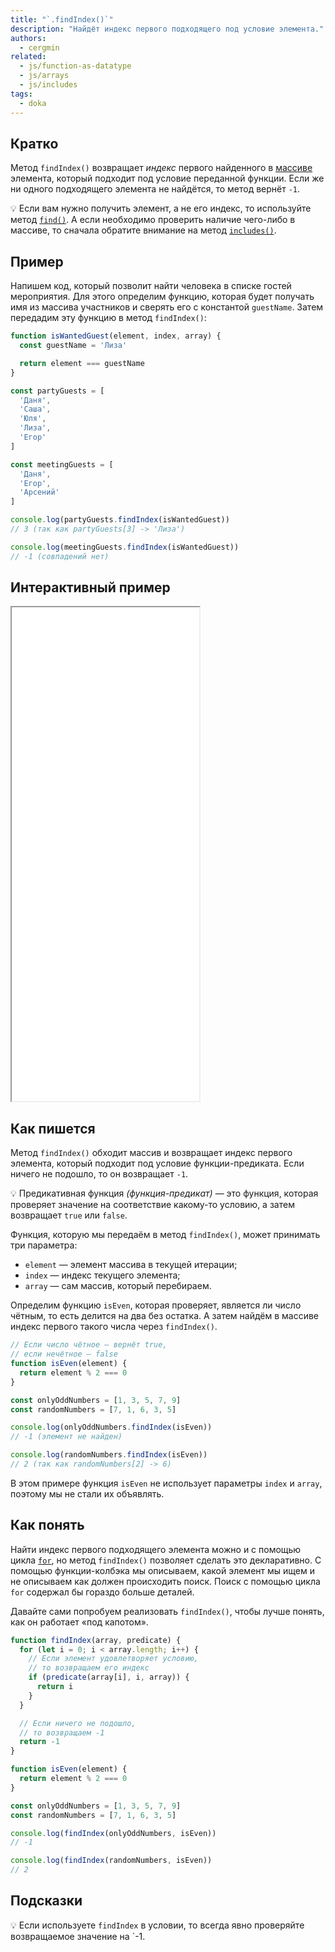 ```yaml
---
title: "`.findIndex()`"
description: "Найдёт индекс первого подходящего под условие элемента."
authors:
  - cergmin
related:
  - js/function-as-datatype
  - js/arrays
  - js/includes
tags:
  - doka
---
```


## Кратко

Метод `findIndex()` возвращает _индекс_ первого найденного в [массиве](/js/arrays/) элемента, который подходит под условие переданной функции. Если же ни одного подходящего элемента не найдётся, то метод вернёт `-1`.

<aside>

💡 Если вам нужно получить элемент, а не его индекс, то используйте метод [`find()`](/js/array-find/). А если необходимо проверить наличие чего-либо в массиве, то сначала обратите внимание на метод [`includes()`](/js/includes/).

</aside>

## Пример

Напишем код, который позволит найти человека в списке гостей мероприятия. Для этого определим функцию, которая будет получать имя из массива участников и сверять его с константой `guestName`. Затем передадим эту функцию в метод `findIndex()`:

```js
function isWantedGuest(element, index, array) {
  const guestName = 'Лиза'

  return element === guestName
}

const partyGuests = [
  'Даня',
  'Саша',
  'Юля',
  'Лиза',
  'Егор'
]

const meetingGuests = [
  'Даня',
  'Егор',
  'Арсений'
]

console.log(partyGuests.findIndex(isWantedGuest))
// 3 (так как partyGuests[3] -> 'Лиза')

console.log(meetingGuests.findIndex(isWantedGuest))
// -1 (совпадений нет)
```

## Интерактивный пример

<iframe title="Работа метода findIndex" src="demos/guest-list/" height="790"></iframe>

## Как пишется

Метод `findIndex()` обходит массив и возвращает индекс первого элемента, который подходит под условие функции-предиката. Если ничего не подошло, то он возвращает `-1`.

<aside>

💡 Предикативная функция _(функция-предикат)_ — это функция, которая проверяет значение на соответствие какому-то условию, а затем возвращает `true` или `false`.

</aside>

Функция, которую мы передаём в метод `findIndex()`, может принимать три параметра:

- `element` — элемент массива в текущей итерации;
- `index` — индекс текущего элемента;
- `array` — сам массив, который перебираем.

Определим функцию `isEven`, которая проверяет, является ли число чётным, то есть делится на два без остатка. А затем найдём в массиве индекс первого такого числа через `findIndex()`.

```js
// Если число чётное — вернёт true,
// если нечётное — false
function isEven(element) {
  return element % 2 === 0
}

const onlyOddNumbers = [1, 3, 5, 7, 9]
const randomNumbers = [7, 1, 6, 3, 5]

console.log(onlyOddNumbers.findIndex(isEven))
// -1 (элемент не найден)

console.log(randomNumbers.findIndex(isEven))
// 2 (так как randomNumbers[2] -> 6)
```

В этом примере функция `isEven` не использует параметры `index` и `array`, поэтому мы не стали их объявлять.

## Как понять

Найти индекс первого подходящего элемента можно и с помощью цикла [`for`](/js/for/), но метод `findIndex()` позволяет сделать это декларативно. С помощью функции-колбэка мы описываем, какой элемент мы ищем и не описываем как должен происходить поиск. Поиск с помощью цикла `for` содержал бы гораздо больше деталей.

Давайте сами попробуем реализовать `findIndex()`, чтобы лучше понять, как он работает «под капотом».

```js
function findIndex(array, predicate) {
  for (let i = 0; i < array.length; i++) {
    // Если элемент удовлетворяет условию,
    // то возвращаем его индекс
    if (predicate(array[i], i, array)) {
      return i
    }
  }

  // Если ничего не подошло,
  // то возвращаем -1
  return -1
}

function isEven(element) {
  return element % 2 === 0
}

const onlyOddNumbers = [1, 3, 5, 7, 9]
const randomNumbers = [7, 1, 6, 3, 5]

console.log(findIndex(onlyOddNumbers, isEven))
// -1

console.log(findIndex(randomNumbers, isEven))
// 2
```

## Подсказки

💡 Если используете `findIndex` в условии, то всегда явно проверяйте возвращаемое значение на `-1.
